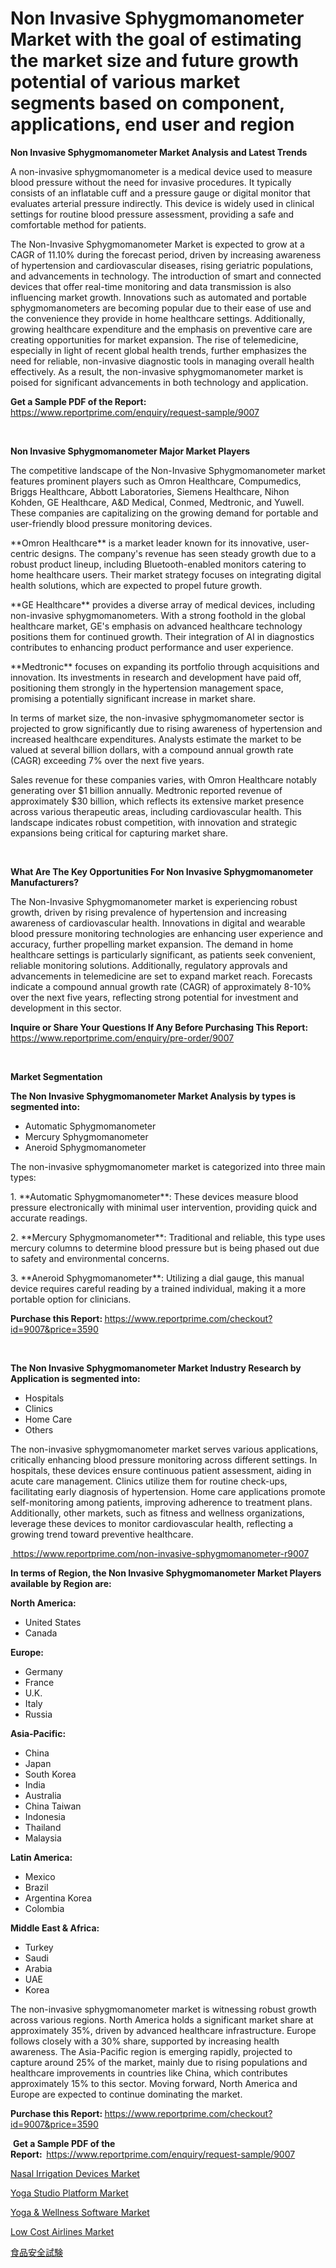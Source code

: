 <p><h1>Non Invasive Sphygmomanometer Market with the goal of estimating the market size and future growth potential of various market segments based on component, applications, end user and region</h1></p><p><strong>Non Invasive Sphygmomanometer Market Analysis and Latest Trends</strong></p>
<p><p>A non-invasive sphygmomanometer is a medical device used to measure blood pressure without the need for invasive procedures. It typically consists of an inflatable cuff and a pressure gauge or digital monitor that evaluates arterial pressure indirectly. This device is widely used in clinical settings for routine blood pressure assessment, providing a safe and comfortable method for patients.</p><p>The Non-Invasive Sphygmomanometer Market is expected to grow at a CAGR of 11.10% during the forecast period, driven by increasing awareness of hypertension and cardiovascular diseases, rising geriatric populations, and advancements in technology. The introduction of smart and connected devices that offer real-time monitoring and data transmission is also influencing market growth. Innovations such as automated and portable sphygmomanometers are becoming popular due to their ease of use and the convenience they provide in home healthcare settings. Additionally, growing healthcare expenditure and the emphasis on preventive care are creating opportunities for market expansion. The rise of telemedicine, especially in light of recent global health trends, further emphasizes the need for reliable, non-invasive diagnostic tools in managing overall health effectively. As a result, the non-invasive sphygmomanometer market is poised for significant advancements in both technology and application.</p></p>
<p><strong>Get a Sample PDF of the Report:&nbsp;</strong> <a href="https://www.reportprime.com/enquiry/request-sample/9007">https://www.reportprime.com/enquiry/request-sample/9007</a></p>
<p>&nbsp;</p>
<p><strong>Non Invasive Sphygmomanometer Major Market Players</strong></p>
<p><p>The competitive landscape of the Non-Invasive Sphygmomanometer market features prominent players such as Omron Healthcare, Compumedics, Briggs Healthcare, Abbott Laboratories, Siemens Healthcare, Nihon Kohden, GE Healthcare, A&D Medical, Conmed, Medtronic, and Yuwell. These companies are capitalizing on the growing demand for portable and user-friendly blood pressure monitoring devices.</p><p>**Omron Healthcare** is a market leader known for its innovative, user-centric designs. The company's revenue has seen steady growth due to a robust product lineup, including Bluetooth-enabled monitors catering to home healthcare users. Their market strategy focuses on integrating digital health solutions, which are expected to propel future growth.</p><p>**GE Healthcare** provides a diverse array of medical devices, including non-invasive sphygmomanometers. With a strong foothold in the global healthcare market, GE's emphasis on advanced healthcare technology positions them for continued growth. Their integration of AI in diagnostics contributes to enhancing product performance and user experience.</p><p>**Medtronic** focuses on expanding its portfolio through acquisitions and innovation. Its investments in research and development have paid off, positioning them strongly in the hypertension management space, promising a potentially significant increase in market share.</p><p>In terms of market size, the non-invasive sphygmomanometer sector is projected to grow significantly due to rising awareness of hypertension and increased healthcare expenditures. Analysts estimate the market to be valued at several billion dollars, with a compound annual growth rate (CAGR) exceeding 7% over the next five years.</p><p>Sales revenue for these companies varies, with Omron Healthcare notably generating over $1 billion annually. Medtronic reported revenue of approximately $30 billion, which reflects its extensive market presence across various therapeutic areas, including cardiovascular health. This landscape indicates robust competition, with innovation and strategic expansions being critical for capturing market share.</p></p>
<p>&nbsp;</p>
<p><strong>What Are The Key Opportunities For Non Invasive Sphygmomanometer Manufacturers?</strong></p>
<p><p>The Non-Invasive Sphygmomanometer market is experiencing robust growth, driven by rising prevalence of hypertension and increasing awareness of cardiovascular health. Innovations in digital and wearable blood pressure monitoring technologies are enhancing user experience and accuracy, further propelling market expansion. The demand in home healthcare settings is particularly significant, as patients seek convenient, reliable monitoring solutions. Additionally, regulatory approvals and advancements in telemedicine are set to expand market reach. Forecasts indicate a compound annual growth rate (CAGR) of approximately 8-10% over the next five years, reflecting strong potential for investment and development in this sector.</p></p>
<p><strong>Inquire or Share Your Questions If Any Before Purchasing This Report:</strong> <a href="https://www.reportprime.com/enquiry/pre-order/9007">https://www.reportprime.com/enquiry/pre-order/9007</a></p>
<p>&nbsp;</p>
<p><strong>Market Segmentation</strong></p>
<p><strong>The Non Invasive Sphygmomanometer Market Analysis by types is segmented into:</strong></p>
<p><ul><li>Automatic Sphygmomanometer</li><li>Mercury Sphygmomanometer</li><li>Aneroid Sphygmomanometer</li></ul></p>
<p><p>The non-invasive sphygmomanometer market is categorized into three main types: </p><p>1. **Automatic Sphygmomanometer**: These devices measure blood pressure electronically with minimal user intervention, providing quick and accurate readings.</p><p>2. **Mercury Sphygmomanometer**: Traditional and reliable, this type uses mercury columns to determine blood pressure but is being phased out due to safety and environmental concerns.</p><p>3. **Aneroid Sphygmomanometer**: Utilizing a dial gauge, this manual device requires careful reading by a trained individual, making it a more portable option for clinicians.</p></p>
<p><strong>Purchase this Report:&nbsp;</strong><a href="https://www.reportprime.com/checkout?id=9007&price=3590">https://www.reportprime.com/checkout?id=9007&price=3590</a></p>
<p>&nbsp;</p>
<p><strong>The Non Invasive Sphygmomanometer Market Industry Research by Application is segmented into:</strong></p>
<p><ul><li>Hospitals</li><li>Clinics</li><li>Home Care</li><li>Others</li></ul></p>
<p><p>The non-invasive sphygmomanometer market serves various applications, critically enhancing blood pressure monitoring across different settings. In hospitals, these devices ensure continuous patient assessment, aiding in acute care management. Clinics utilize them for routine check-ups, facilitating early diagnosis of hypertension. Home care applications promote self-monitoring among patients, improving adherence to treatment plans. Additionally, other markets, such as fitness and wellness organizations, leverage these devices to monitor cardiovascular health, reflecting a growing trend toward preventive healthcare.</p></p>
<p><a href="https://www.reportprime.com/non-invasive-sphygmomanometer-r9007">&nbsp;https://www.reportprime.com/non-invasive-sphygmomanometer-r9007</a></p>
<p><strong>In terms of Region, the Non Invasive Sphygmomanometer Market Players available by Region are:</strong></p>
<p>
    <p> <strong> North America: </strong>
        <ul>
            <li>United States</li>
            <li>Canada</li>
        </ul>
        </p> 
    <p> <strong> Europe: </strong>
        <ul>
            <li>Germany</li>
            <li>France</li>
            <li>U.K.</li>
            <li>Italy</li>
            <li>Russia</li>
        </ul>
        </p> 
    <p> <strong> Asia-Pacific: </strong>
        <ul>
            <li>China</li>
            <li>Japan</li>
            <li>South Korea</li>
            <li>India</li>
            <li>Australia</li>
            <li>China Taiwan</li>
            <li>Indonesia</li>
            <li>Thailand</li>
            <li>Malaysia</li>
        </ul>
        </p> 
    <p> <strong> Latin America: </strong>
        <ul>
            <li>Mexico</li>
            <li>Brazil</li>
            <li>Argentina Korea</li>
            <li>Colombia</li>
        </ul>
        </p> 
    <p> <strong> Middle East & Africa: </strong>
        <ul>
            <li>Turkey</li>
            <li>Saudi</li>
            <li>Arabia</li>
            <li>UAE</li>
            <li>Korea</li>
        </ul>
    </p>
    </p>
<p><p>The non-invasive sphygmomanometer market is witnessing robust growth across various regions. North America holds a significant market share at approximately 35%, driven by advanced healthcare infrastructure. Europe follows closely with a 30% share, supported by increasing health awareness. The Asia-Pacific region is emerging rapidly, projected to capture around 25% of the market, mainly due to rising populations and healthcare improvements in countries like China, which contributes approximately 15% to this sector. Moving forward, North America and Europe are expected to continue dominating the market.</p></p>
<p><strong>Purchase this Report: </strong><a href="https://www.reportprime.com/checkout?id=9007&price=3590">https://www.reportprime.com/checkout?id=9007&price=3590</a></p>
<p>&nbsp;<strong>Get a Sample PDF of the Report:&nbsp;&nbsp;</strong><a href="https://www.reportprime.com/enquiry/request-sample/9007">https://www.reportprime.com/enquiry/request-sample/9007</a></p>
<p><strong></strong></p>
<p><p><a href="https://github.com/JosephineMcguire65/Market-Research-Report-List-1/blob/main/nasal-irrigation-devices-market.md">Nasal Irrigation Devices Market</a></p><p><a href="https://issuu.com/reportprime-2/docs/yoga-studio-platform-market-size-20_3d4380c92387b2">Yoga Studio Platform Market</a></p><p><a href="https://issuu.com/reportprime-2/docs/yoga-wellness-software-market-size-_9b945838382239">Yoga & Wellness Software Market</a></p><p><a href="https://www.linkedin.com/pulse/evaluating-global-low-cost-airlines-market-trends-growth-opportunities-n2g6c?trackingId=WXdkBa8XSwOdjp3d7lw2Sw%3D%3D">Low Cost Airlines Market</a></p><p><a href="https://medium.com/@larrylemkert567/food-safety-testing-market-%E3%81%AE%E3%82%B0%E3%83%AD%E3%83%BC%E3%83%90%E3%83%AB%E5%B8%82%E5%A0%B4%E6%A6%82%E8%A6%81%E3%81%AF-%E4%B8%96%E7%95%8C%E3%81%8A%E3%82%88%E3%81%B3%E4%B8%BB%E8%A6%81%E5%B8%82%E5%A0%B4%E3%81%AB%E3%81%8A%E3%81%91%E3%82%8B%E6%A5%AD%E7%95%8C%E3%81%AB%E5%BD%B1%E9%9F%BF%E3%82%92%E4%B8%8E%E3%81%88%E3%82%8B%E4%B8%BB%E8%A6%81%E3%81%AA%E3%83%88%E3%83%AC%E3%83%B3%E3%83%89%E3%81%AB%E3%81%A4%E3%81%84%E3%81%A6-%E7%8B%AC%E8%87%AA%E3%81%AE%E8%A6%96%E7%82%B9%E3%82%92%E6%8F%90%E4%BE%9B%E3%81%97%E3%81%BE%E3%81%99-f3cfa260d1d5">食品安全試験</a></p></p>